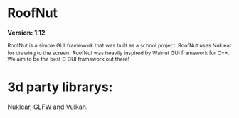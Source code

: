 ﻿# RoofNut
 **Version: 1.12**
 
 <small>RoofNut is a simple GUI framework that was built as a school project.
 RoofNut uses Nuklear for drawing to the screen.</small>
 <small>RoofNut was heavily inspired by Walnut GUI framework for C++.
 We aim to be the best C GUI framework out there!</small>

 
# 3d party librarys:
Nuklear, GLFW and Vulkan.

